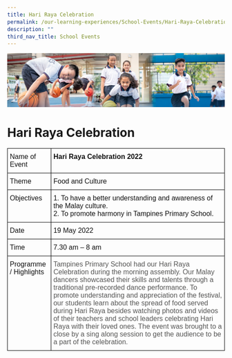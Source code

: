 ```yaml
---
title: Hari Raya Celebration
permalink: /our-learning-experiences/School-Events/Hari-Raya-Celebration/
description: ""
third_nav_title: School Events
---
```

![](/images/Our%20Learning%20Experiences.jpg)

Hari Raya Celebration
=====================

<style type="text/css">
.tg  {border-collapse:collapse;border-spacing:0;}
.tg td{border-color:black;border-style:solid;border-width:1px;font-family:Arial, sans-serif;font-size:14px;
  overflow:hidden;padding:10px 5px;word-break:normal;}
.tg th{border-color:black;border-style:solid;border-width:1px;font-family:Arial, sans-serif;font-size:14px;
  font-weight:normal;overflow:hidden;padding:10px 5px;word-break:normal;}
.tg .tg-bzdc{color:#575756;font-size:16px;text-align:left;vertical-align:top}
.tg .tg-k7n2{color:#121212;font-size:16px;text-align:left;vertical-align:top}
.tg .tg-svcv{color:#121212;font-size:16px;font-weight:bold;text-align:left;vertical-align:top}
</style>
<table class="tg">
<thead>
  <tr>
    <th class="tg-k7n2">Name of Event</th>
    <th class="tg-svcv"> Hari Raya Celebration 2022</th>
  </tr>
</thead>
<tbody>
  <tr>
    <td class="tg-k7n2">Theme</td>
    <td class="tg-k7n2">Food and Culture</td>
  </tr>
  <tr>
    <td class="tg-k7n2">Objectives</td>
    <td class="tg-k7n2">1. To have a better understanding and awareness of   <br>    the Malay culture.<br>2. To promote harmony in Tampines Primary School.</td>
  </tr>
  <tr>
    <td class="tg-k7n2">Date</td>
    <td class="tg-k7n2">19 May 2022 </td>
  </tr>
  <tr>
    <td class="tg-k7n2">Time</td>
    <td class="tg-k7n2">7.30 am – 8 am</td>
  </tr>
  <tr>
    <td class="tg-k7n2">Programme / Highlights<br> </td>
    <td class="tg-bzdc"><span style="color:#575756">Tampines Primary School had our Hari Raya Celebration during the morning assembly. Our Malay dancers showcased their skills and talents through a traditional pre-recorded dance performance. To promote understanding and appreciation of the festival, our students learn about the spread of food served during Hari Raya besides watching photos and videos of their teachers and school leaders celebrating Hari Raya with their loved ones. The event was brought to a close by a sing along session to get the audience to be a part of the celebration.</span></td>
  </tr>
</tbody>
</table>